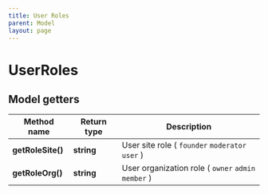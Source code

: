 ```yaml
---
title: User Roles
parent: Model
layout: page
---
```


# UserRoles

## Model getters

Method name | Return type | Description
------------ | ------------- | -------------
**getRoleSite()** | **string** | User site role ( `founder` `moderator` `user` )
**getRoleOrg()** | **string** | User organization role ( `owner` `admin` `member` )

